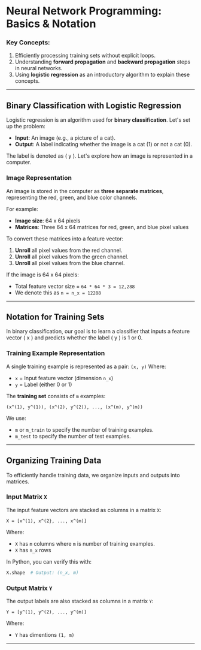 # Neural Network Programming: Basics & Notation

### Key Concepts:
1. Efficiently processing training sets without explicit loops.
2. Understanding **forward propagation** and **backward propagation** steps in neural networks.
3. Using **logistic regression** as an introductory algorithm to explain these concepts.

---

## Binary Classification with Logistic Regression
Logistic regression is an algorithm used for **binary classification**. Let's set up the problem:

- **Input**: An image (e.g., a picture of a cat).
- **Output**: A label indicating whether the image is a cat (1) or not a cat (0).

The label is denoted as \( y \). Let's explore how an image is represented in a computer.

### Image Representation
An image is stored in the computer as **three separate matrices**, representing the red, green, and blue color channels.

For example:
- **Image size**: 64 x 64 pixels
- **Matrices**: Three 64 x 64 matrices for red, green, and blue pixel values

To convert these matrices into a feature vector:
1. **Unroll** all pixel values from the red channel.
2. **Unroll** all pixel values from the green channel.
3. **Unroll** all pixel values from the blue channel.

If the image is 64 x 64 pixels:
- Total feature vector size = `64 * 64 * 3 = 12,288`
- We denote this as `n = n_x = 12288`

---

## Notation for Training Sets
In binary classification, our goal is to learn a classifier that inputs a feature vector \( x \) and predicts whether the label \( y \) is 1 or 0.

### Training Example Representation
A single training example is represented as a pair:
`(x, y)`
Where:
- `x` = Input feature vector (dimension `n_x`)
- `y` = Label (either 0 or 1)

The **training set** consists of `m` examples:
```
(x^(1), y^(1)), (x^(2), y^(2)), ..., (x^(m), y^(m)) 
```

We use:
- `m` or `m_train` to specify the number of training examples.
- `m_test` to specify the number of test examples.

---

## Organizing Training Data
To efficiently handle training data, we organize inputs and outputs into matrices.

### Input Matrix `X`
The input feature vectors are stacked as columns in a matrix `X`:
```
X = [x^(1), x^(2}, ..., x^(m)]
```
Where:
- `X` has `m` columns where `m` is number of training examples.
- `X` has `n_x` rows

In Python, you can verify this with:
```python
X.shape  # Output: (n_x, m)
```

### Output Matrix `Y`
The output labels are also stacked as columns in a matrix `Y`:
```
Y = [y^(1), y^(2), ..., y^(m)]
```
Where:
- `Y` has dimentions `(1, m)`

---

